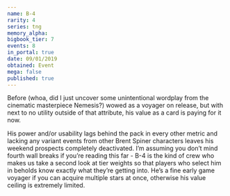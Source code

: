 ```yaml
---
name: B-4
rarity: 4
series: tng
memory_alpha:
bigbook_tier: 7
events: 8
in_portal: true
date: 09/01/2019
obtained: Event
mega: false
published: true
---
```


Before (whoa, did I just uncover some unintentional wordplay from the cinematic masterpiece Nemesis?) wowed as a voyager on release, but with next to no utility outside of that attribute, his value as a card is paying for it now. 

His power and/or usability lags behind the pack in every other metric and lacking any variant events from other Brent Spiner characters leaves his weekend prospects completely deactivated. I’m assuming you don’t mind fourth wall breaks if you’re reading this far - B-4 is the kind of crew who makes us take a second look at tier weights so that players who select him in beholds know exactly what they’re getting into. He’s a fine early game voyager if you can acquire multiple stars at once, otherwise his value ceiling is extremely limited.
